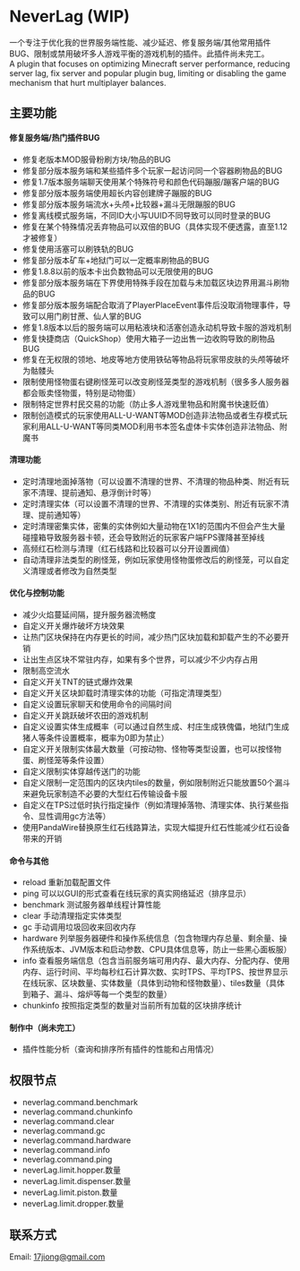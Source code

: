 # NeverLag (WIP)
一个专注于优化我的世界服务端性能、减少延迟、修复服务端/其他常用插件BUG、限制或禁用破坏多人游戏平衡的游戏机制的插件。此插件尚未完工。   
A plugin that focuses on optimizing Minecraft server performance, reducing server lag, fix server and popular plugin bug, limiting or disabling the game mechanism that hurt multiplayer balances.
## 主要功能
#### 修复服务端/热门插件BUG
- 修复老版本MOD服骨粉刷方块/物品的BUG
- 修复部分版本服务端和某些插件多个玩家一起访问同一个容器刷物品的BUG
- 修复1.7版本服务端聊天使用某个特殊符号和颜色代码蹦服/蹦客户端的BUG
- 修复部分版本服务端使用超长内容创建牌子蹦服的BUG
- 修复部分版本服务端流水+头颅+比较器+漏斗无限蹦服的BUG
- 修复离线模式服务端，不同ID大小写UUID不同导致可以同时登录的BUG
- 修复在某个特殊情况丢弃物品可以双倍的BUG（具体实现不便透露，直至1.12才被修复）
- 修复使用活塞可以刷铁轨的BUG
- 修复部分版本矿车+地狱门可以一定概率刷物品的BUG
- 修复1.8.8以前的版本卡出负数物品可以无限使用的BUG
- 修复部分版本服务端在下界使用特殊手段在加载与未加载区块边界用漏斗刷物品的BUG
- 修复部分版本服务端配合取消了PlayerPlaceEvent事件后没取消物理事件，导致可以用门刷甘蔗、仙人掌的BUG
- 修复1.8版本以后的服务端可以用粘液块和活塞创造永动机导致卡服的游戏机制
- 修复快捷商店（QuickShop）使用大箱子一边出售一边收购导致的刷物品BUG
- 修复在无权限的领地、地皮等地方使用铁砧等物品将玩家带皮肤的头颅等破坏为骷髅头
- 限制使用怪物蛋右键刷怪笼可以改变刷怪笼类型的游戏机制（很多多人服务器都会贩卖怪物蛋，特别是动物蛋）
- 限制特定世界村民交易的功能（防止多人游戏里物品和附魔书快速贬值）
- 限制创造模式的玩家使用ALL-U-WANT等MOD创造非法物品或者生存模式玩家利用ALL-U-WANT等同类MOD利用书本签名虚体卡实体创造非法物品、附魔书
#### 清理功能
- 定时清理地面掉落物（可以设置不清理的世界、不清理的物品种类、附近有玩家不清理、提前通知、悬浮倒计时等）
- 定时清理实体（可以设置不清理的世界、不清理的实体类别、附近有玩家不清理、提前通知等）
- 定时清理密集实体，密集的实体例如大量动物在1X1的范围内不但会产生大量碰撞箱导致服务器卡顿，还会导致附近的玩家客户端FPS骤降甚至掉线
- 高频红石检测与清理（红石线路和比较器可以分开设置阀值）
- 自动清理非法类型的刷怪笼，例如玩家使用怪物蛋修改后的刷怪笼，可以自定义清理或者修改为自然类型
#### 优化与控制功能
- 减少火焰蔓延间隔，提升服务器流畅度
- 自定义开关爆炸破坏方块效果
- 让热门区块保持在内存更长的时间，减少热门区块加载和卸载产生的不必要开销
- 让出生点区块不常驻内存，如果有多个世界，可以减少不少内存占用
- 限制高空流水
- 自定义开关TNT的链式爆炸效果
- 自定义开关区块卸载时清理实体的功能（可指定清理类型）
- 自定义设置玩家聊天和使用命令的间隔时间
- 自定义开关跳跃破坏农田的游戏机制
- 自定义设置实体生成概率（可以通过自然生成、村庄生成铁傀儡，地狱门生成猪人等条件设置概率，概率为0即为禁止）
- 自定义开关限制实体最大数量（可按动物、怪物等类型设置，也可以按怪物蛋、刷怪笼等条件设置）
- 自定义限制实体穿越传送门的功能
- 自定义限制一定范围内的区块内tiles的数量，例如限制附近只能放置50个漏斗来避免玩家制造不必要的大型红石传输设备卡服
- 自定义在TPS过低时执行指定操作（例如清理掉落物、清理实体、执行某些指令、显性调用gc方法等）
- 使用PandaWire替换原生红石线路算法，实现大幅提升红石性能减少红石设备带来的开销
#### 命令与其他
- reload 重新加载配置文件
- ping 可以以GUI的形式查看在线玩家的真实网络延迟（排序显示）
- benchmark 测试服务器单线程计算性能
- clear 手动清理指定实体类型
- gc 手动调用垃圾回收来回收内存
- hardware 列举服务器硬件和操作系统信息（包含物理内存总量、剩余量、操作系统版本、JVM版本和启动参数、CPU具体信息等，防止一些黑心面板服）
- info 查看服务端信息（包含当前服务端可用内存、最大内存、分配内存、使用内存、运行时间、平均每秒红石计算次数、实时TPS、平均TPS、按世界显示在线玩家、区块数量、实体数量（具体到动物和怪物数量）、tiles数量（具体到箱子、漏斗、熔炉等每一个类型的数量）
- chunkinfo 按照指定类型的数量对当前所有加载的区块排序统计
#### 制作中（尚未完工）
- 插件性能分析（查询和排序所有插件的性能和占用情况）
## 权限节点
- neverlag.command.benchmark
- neverlag.command.chunkinfo
- neverlag.command.clear
- neverlag.command.gc
- neverlag.command.hardware
- neverlag.command.info
- neverlag.command.ping
- neverLag.limit.hopper.数量
- neverLag.limit.dispenser.数量
- neverLag.limit.piston.数量
- neverLag.limit.dropper.数量
## 联系方式
Email: [17jiong@gmail.com](mailto:17jiong@gmail.com)
